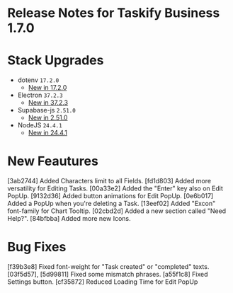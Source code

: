 # Release Notes for Taskify Business 1.7.0

# Stack Upgrades

- dotenv `17.2.0`
   - [New in 17.2.0](https://www.npmjs.com/package/dotenv/v/17.2.0)
- Electron `37.2.3`
  - [New in 37.2.3](https://github.com/electron/electron/releases/tag/v37.2.2)
- Supabase-js `2.51.0`
  - [New in 2.51.0](https://github.com/supabase/supabase-js/releases/tag/v2.51.0)
- NodeJS `24.4.1`
  - [New in 24.4.1](https://github.com/nodejs/node/releases/tag/v24.4.1)

# New Feautures

[3ab2744] Added Characters limit to all Fields.
[fd1d803] Added more versatility for Editing Tasks.
[00a33e2] Added the "Enter" key also on Edit PopUp.
[9132d36] Added button animations for Edit PopUp.
[0e6b017] Added a PopUp when you're deleting a Task.
[13eef02] Added "Excon" font-family for Chart Tooltip.
[02cbd2d] Added a new section called "Need Help?".
[84bfbba] Added more new Icons.

# Bug Fixes
[f39b3e8] Fixed font-weight for "Task created" or "completed" texts.
[03f5d57], [5d99811] Fixed some mismatch phrases.
[a55f1c8] Fixed Settings button.
[cf35872] Reduced Loading Time for Edit PopUp